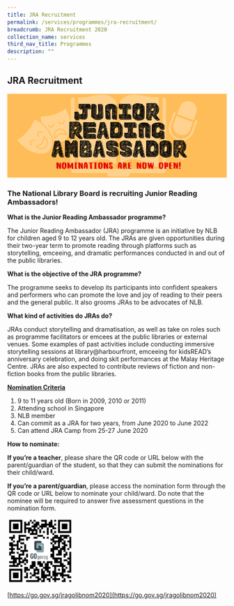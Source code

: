 ```yaml
---
title: JRA Recruitment
permalink: /services/programmes/jra-recruitment/
breadcrumb: JRA Recruitment 2020
collection_name: services
third_nav_title: Programmes
description: ""
---
```

## **JRA Recruitment**

![Junior Reading Ambassador Logo](/images/unsorted/jra/JRA-Recruitment-2020.png)

### **The National Library Board is recruiting Junior Reading Ambassadors!**

**What is the Junior Reading Ambassador programme?**

The Junior Reading Ambassador (JRA) programme is an initiative by NLB for children aged 9 to 12 years old. The JRAs are given opportunities during their two-year term to promote reading through platforms such as storytelling, emceeing, and dramatic performances conducted in and out of the public libraries.

**What is the objective of the JRA programme?**

The programme seeks to develop its participants into confident speakers and performers who can promote the love and joy of reading to their peers and the general public. It also grooms JRAs to be advocates of NLB.

**What kind of activities do JRAs do?**

JRAs conduct storytelling and dramatisation, as well as take on roles such as programme facilitators or emcees at the public libraries or external venues. Some examples of past activities include conducting immersive storytelling sessions at library@harbourfront, emceeing for kidsREAD’s anniversary celebration, and doing skit performances at the Malay Heritage Centre. JRAs are also expected to contribute reviews of fiction and non-fiction books from the public libraries.

<u> **Nomination Criteria** </u>

1. 9 to 11 years old (Born in 2009, 2010 or 2011)
2. Attending school in Singapore
3. NLB member
4. Can commit as a JRA for two years, from June 2020 to June 2022
5. Can attend JRA Camp from 25-27 June 2020

**How to nominate:**

**If you’re a teacher**, please share the QR code or URL below with the parent/guardian of the student, so that they can submit the nominations for their child/ward.

**If you’re a parent/guardian**, please access the nomination form through the QR code or URL below to nominate your child/ward. Do note that the nominee will be required to answer five assessment questions in the nomination form.

<img src="/images/unsorted/jra/QR-code-for-JRA-nomination-entry-on-EMSS.png" style="width: 30%;">

[https://go.gov.sg/jragolibnom2020](https://go.gov.sg/jragolibnom2020)